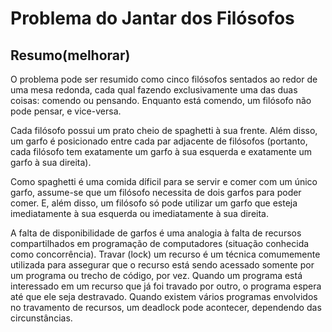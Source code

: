 # Problema do Jantar dos Filósofos

## Resumo(melhorar)

O problema pode ser resumido como cinco filósofos sentados ao redor de uma mesa redonda, cada qual fazendo exclusivamente uma das duas coisas: comendo ou pensando.
Enquanto está comendo, um filósofo não pode pensar, e vice-versa.

Cada filósofo possui um prato cheio de spaghetti à sua frente.
Além disso, um garfo é posicionado entre cada par adjacente de filósofos (portanto, cada filósofo tem exatamente um garfo à sua esquerda e exatamente um garfo à sua direita).

Como spaghetti é uma comida díficil para se servir e comer com um único garfo, assume-se que um filósofo necessita de dois garfos para poder comer.
E, além disso, um filósofo só pode utilizar um garfo que esteja imediatamente à sua esquerda ou imediatamente à sua direita.

A falta de disponibilidade de garfos é uma analogia à falta de recursos compartilhados em programação de computadores (situação conhecida como concorrência).
Travar (lock) um recurso é um técnica comumemente utilizada para assegurar que o recurso está sendo acessado somente por um programa ou trecho de código, por vez.
Quando um programa está interessado em um recurso que já foi travado por outro, o programa espera até que ele seja destravado.
Quando existem vários programas envolvidos no travamento de recursos, um deadlock pode acontecer, dependendo das circunstâncias.

